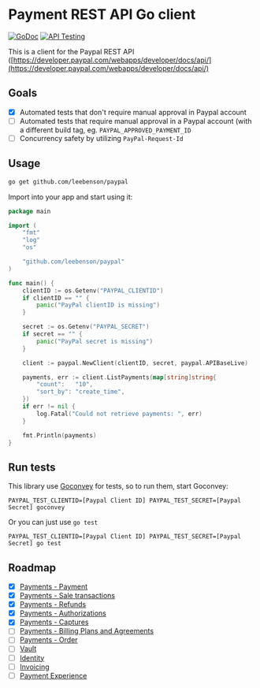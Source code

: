 # Payment REST API Go client
 [![GoDoc](https://godoc.org/github.com/leebenson/paypal?status.svg)](https://godoc.org/github.com/leebenson/paypal)
 [![API Testing](https://img.shields.io/badge/API%20Test-RapidAPI-blue.svg)](https://rapidapi.com/package/PayPal/functions?utm_source=PaypalGithub&utm_medium=button&utm_content=Vender_GitHub)

This is a client for the Paypal REST API ([https://developer.paypal.com/webapps/developer/docs/api/](https://developer.paypal.com/webapps/developer/docs/api/)

## Goals

- [x] Automated tests that don't require manual approval in Paypal account
- [ ] Automated tests that require manual approval in a Paypal account (with a different build tag, eg. `PAYPAL_APPROVED_PAYMENT_ID`
- [ ] Concurrency safety by utilizing `PayPal-Request-Id`

## Usage

```bash
go get github.com/leebenson/paypal
```

Import into your app and start using it:

```go
package main

import (
	"fmt"
	"log"
	"os"

	"github.com/leebenson/paypal"
)

func main() {
	clientID := os.Getenv("PAYPAL_CLIENTID")
	if clientID == "" {
		panic("PayPal clientID is missing")
	}

	secret := os.Getenv("PAYPAL_SECRET")
	if secret == "" {
		panic("PayPal secret is missing")
	}

	client := paypal.NewClient(clientID, secret, paypal.APIBaseLive)

	payments, err := client.ListPayments(map[string]string{
		"count":   "10",
		"sort_by": "create_time",
	})
	if err != nil {
		log.Fatal("Could not retrieve payments: ", err)
	}

	fmt.Println(payments)
}
```

## Run tests

This library use [Goconvey](http://goconvey.co/) for tests, so to run them, start Goconvey:

```
PAYPAL_TEST_CLIENTID=[Paypal Client ID] PAYPAL_TEST_SECRET=[Paypal Secret] goconvey
```

Or you can just use `go test`

```
PAYPAL_TEST_CLIENTID=[Paypal Client ID] PAYPAL_TEST_SECRET=[Paypal Secret] go test
```

## Roadmap

- [x] [Payments - Payment](https://developer.paypal.com/webapps/developer/docs/api/#payments)
- [x] [Payments - Sale transactions](https://developer.paypal.com/webapps/developer/docs/api/#sale-transactions)
- [x] [Payments - Refunds](https://developer.paypal.com/webapps/developer/docs/api/#refunds)
- [x] [Payments - Authorizations](https://developer.paypal.com/webapps/developer/docs/api/#authorizations)
- [x] [Payments - Captures](https://developer.paypal.com/webapps/developer/docs/api/#billing-plans-and-agreements)
- [ ] [Payments - Billing Plans and Agreements](https://developer.paypal.com/webapps/developer/docs/api/#billing-plans-and-agreements)
- [ ] [Payments - Order](https://developer.paypal.com/webapps/developer/docs/api/#orders)
- [ ] [Vault](https://developer.paypal.com/webapps/developer/docs/api/#vault)
- [ ] [Identity](https://developer.paypal.com/webapps/developer/docs/api/#identity)
- [ ] [Invoicing](https://developer.paypal.com/webapps/developer/docs/api/#invoicing)
- [ ] [Payment Experience](https://developer.paypal.com/webapps/developer/docs/api/#payment-experience)

